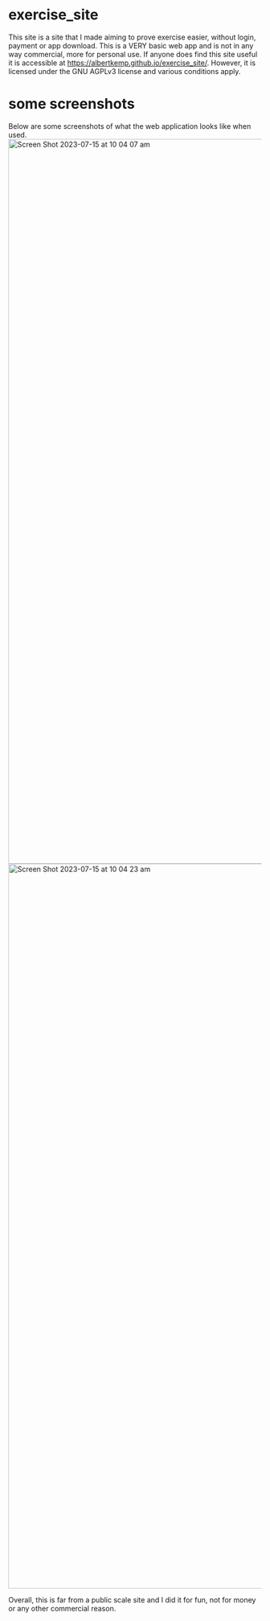 # exercise_site
This site is a site that I made aiming to prove exercise easier, without login, payment or app download. This is a VERY basic web app and is not in any way commercial, more for personal use. If anyone does find this site useful it is accessible at https://albertkemp.github.io/exercise_site/. However, it is licensed under the GNU AGPLv3 license and various conditions apply.

# some screenshots
Below are some screenshots of what the web application looks like when used.<img width="1440" alt="Screen Shot 2023-07-15 at 10 04 07 am" src="https://github.com/albertkemp/exercise_site/assets/91766342/37a0d41f-efe7-4618-a22b-26cd92b3e3ad">
<img width="1440" alt="Screen Shot 2023-07-15 at 10 04 23 am" src="https://github.com/albertkemp/exercise_site/assets/91766342/931e8e4a-c35a-4904-82f7-886aa8071ab3">

Overall, this is far from a public scale site and I did it for fun, not for money or any other commercial reason.
